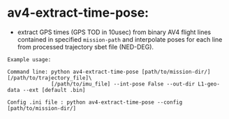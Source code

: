 # av4-extract-time-pose: 
- extract GPS times (GPS TOD in 10usec) from binary AV4 flight lines contained in specified `mission-path`  and interpolate poses for each line from processed trajectory sbet file (NED-DEG). 


```
Example usage: 

Command line: python av4-extract-time-pose [path/to/mission-dir/] [/path/to/trajectory_file]\
              [/path/to/imu_file] --int-pose False --out-dir L1-geo-data --ext [default .bin]

Config .ini file : python av4-extract-time-pose --config [path/to/mission-dir/]
```


